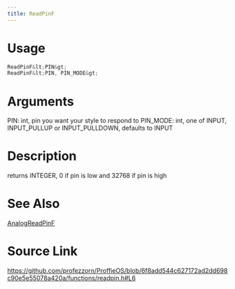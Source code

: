 ```yaml
---
title: ReadPinF
---
```


# Usage
```cpp
ReadPinF&lt;PIN&gt;
ReadPinF&lt;PIN, PIN_MODE&gt;
```

# Arguments
PIN: int, pin you want your style to respond to
PIN_MODE: int, one of INPUT, INPUT_PULLUP or INPUT_PULLDOWN, defaults to INPUT

# Description
returns INTEGER, 0 if pin is low and 32768 if pin is high

# See Also
[AnalogReadPinF](/config/functions/AnalogReadPinF.html)

# Source Link
https://github.com/profezzorn/ProffieOS/blob/6f8add544c627172ad2dd698c90e5e55078a420a/functions/readpin.h#L6
